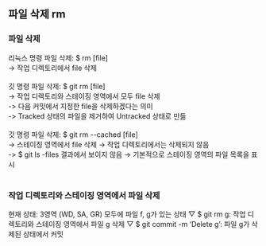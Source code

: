 ## 파일 삭제 rm

### 파일 삭제
리눅스 명령 파일 삭제: $ rm [file]<br>
-> 작업 디렉토리에서 file 삭제<br>
<br>
깃 명령 파일 삭제: $ git rm [file]<br>
-> 작업 디렉토리와 스테이징 영역에서 모두 file 삭제<br>
-> 다음 커밋에서 지정한 file을 삭제하겠다는 의미<br>
-> Tracked 상태의 파일을 제거하여 Untracked 상태로 만듦<br>
<br>
깃 명령 파일 삭제: $ git rm --cached [file]<br>
-> 스테이징 영역에서 file 삭제 → 작업 디렉토리에서는 삭제되지 않음<br>
-> $ git ls -files 결과에서 보이지 않음 → 기본적으로 스테이징 영역의 파일 목록을 표시<br>
<br>

### 작업 디렉토리와 스테이징 영역에서 파일 삭제
현재 상태: 3영역 (WD, SA, GR) 모두에 파일 f, g가 있는 상태
▽
$ git rm g: 작업 디렉토리와 스테이징 영역에서 파일 g 삭제
▽
$ git commit -m ‘Delete g’: 파일 g가 삭제된 상태에서 커밋

